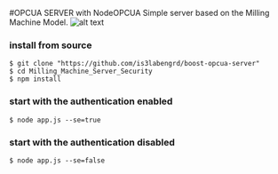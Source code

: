 
#OPCUA SERVER with NodeOPCUA
Simple server based on the Milling Machine Model.
![alt text](https://github.com/is3labengrd/boost-opcua-server/blob/master/img/Milling_machine_model.png)

### install from source

    $ git clone "https://github.com/is3labengrd/boost-opcua-server"
    $ cd Milling_Machine_Server_Security
    $ npm install

### start with the authentication enabled    
    $ node app.js --se=true
### start with the authentication disabled    
    $ node app.js --se=false
